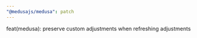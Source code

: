 ```yaml
---
"@medusajs/medusa": patch
---
```


feat(medusa): preserve custom adjustments when refreshing adjustments
